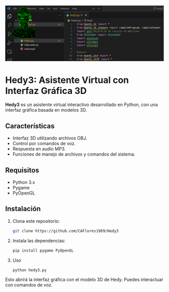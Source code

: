 ![Interfaz de Hedy3](Hedy3.gif)

# Hedy3: Asistente Virtual con Interfaz Gráfica 3D

**Hedy3** es un asistente virtual interactivo desarrollado en Python, con una interfaz gráfica basada en modelos 3D.

## Características

- Interfaz 3D utilizando archivos OBJ.
- Control por comandos de voz.
- Respuesta en audio MP3.
- Funciones de manejo de archivos y comandos del sistema.

## Requisitos

- Python 3.x
- Pygame
- PyOpenGL

## Instalación

1. Clona este repositorio:
   ```bash
   git clone https://github.com/CAFlores1969/Hedy3

2. Instala las dependencias:
   ```bash
   pip install pygame PyOpenGL

4. Uso
   ```bash
   python hedy3.py

Esto abrirá la interfaz gráfica con el modelo 3D de Hedy. Puedes interactuar con comandos de voz.

